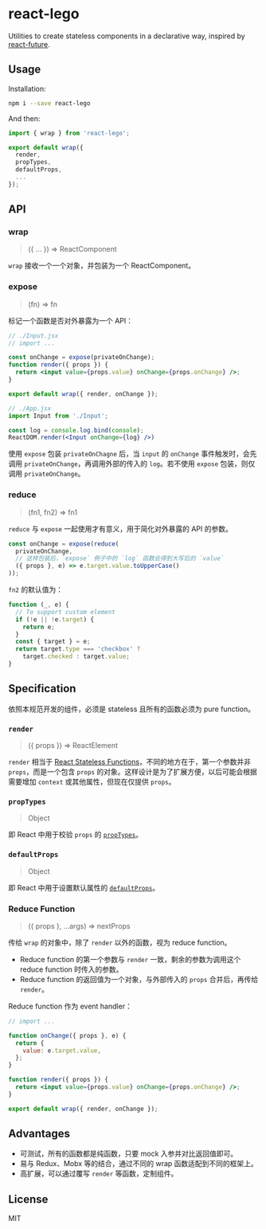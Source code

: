 # react-lego

Utilities to create stateless components in a declarative way, inspired by [react-future](https://github.com/reactjs/react-future/blob/master/09%20-%20Reduce%20State/01%20-%20Declarative%20Component%20Module.js).

## Usage

Installation:

```bash
npm i --save react-lego
```

And then:

```jsx
import { wrap } from 'react-lego';

export default wrap({
  render,
  propTypes,
  defaultProps,
  ...
});
```

## API

### wrap

> ({ ... }) => ReactComponent

`wrap` 接收一个一个对象，并包装为一个 ReactComponent。

### expose

> (fn) => fn

标记一个函数是否对外暴露为一个 API：

```jsx
// ./Input.jsx
// import ...

const onChange = expose(privateOnChange);
function render({ props }) {
  return <input value={props.value} onChange={props.onChange} />;
}

export default wrap({ render, onChange });

// ./App.jsx
import Input from './Input';

const log = console.log.bind(console);
ReactDOM.render(<Input onChange={log} />)
```

使用 `expose` 包装 `privateOnChagne` 后，当 `input` 的 `onChange` 事件触发时，会先调用 `privateOnChange`，再调用外部的传入的 `log`。若不使用 `expose` 包装，则仅调用 `privateOnChange`。

### reduce

> (fn1, fn2) => fn1

`reduce` 与 `expose` 一起使用才有意义，用于简化对外暴露的 API 的参数。

```jsx
const onChange = expose(reduce(
  privateOnChange,
  // 这样包装后，`expose` 例子中的 `log` 函数会得到大写后的 `value`
  ({ props }, e) => e.target.value.toUpperCase()
));
```

`fn2` 的默认值为：

```js
function (_, e) {
  // To support custom element
  if (!e || !e.target) {
    return e;
  }
  const { target } = e;
  return target.type === 'checkbox' ?
    target.checked : target.value;
}
```

## Specification

依照本规范开发的组件，必须是 stateless 且所有的函数必须为 pure function。

### `render`

> ({ props }) => ReactElement

`render` 相当于 [React Stateless Functions](https://facebook.github.io/react/docs/reusable-components.html#stateless-functions)，不同的地方在于，第一个参数并非 `props`，而是一个包含 `props` 的对象。这样设计是为了扩展方便，以后可能会根据需要增加 `context` 或其他属性，但现在仅提供 `props`。

### `propTypes`

> Object

即 React 中用于校验 `props` 的 [`propTypes`](https://facebook.github.io/react/docs/reusable-components.html#prop-validation)。

### `defaultProps`

> Object

即 React 中用于设置默认属性的 [`defaultProps`](https://facebook.github.io/react/docs/reusable-components.html#default-prop-values)。

### Reduce Function

> ({ props }, ...args) => nextProps

传给 `wrap` 的对象中，除了 `render` 以外的函数，视为 reduce function。

* Reduce function 的第一个参数与 `render` 一致，剩余的参数为调用这个 reduce function 时传入的参数。
* Reduce function 的返回值为一个对象，与外部传入的 `props` 合并后，再传给 `render`。

Reduce function 作为 event handler：

```jsx
// import ...

function onChange({ props }, e) {
  return {
    value: e.target.value,
  };
}

function render({ props }) {
  return <input value={props.value} onChange={props.onChange} />;
}

export default wrap({ render, onChange });
```

## Advantages

* 可测试，所有的函数都是纯函数，只要 mock 入参并对比返回值即可。
* 易与 Redux、Mobx 等的结合，通过不同的 wrap 函数适配到不同的框架上。
* 高扩展，可以通过覆写 `render` 等函数，定制组件。

## License

MIT
